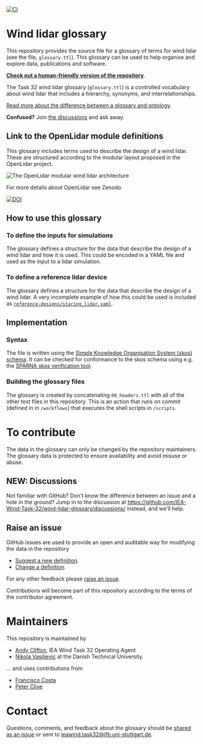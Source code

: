 [![CI](https://github.com/IEA-Wind-Task-32/wind-lidar-glossary/workflows/Sheet2RDF/badge.svg)](https://github.com/IEA-Wind-Task-32/wind-lidar-glossary/actions?query=workflow%3ASheet2RDF)

# Wind lidar glossary
This repository provides the source file for a glossary of terms for wind lidar (see the file, `glossary.ttl`). This glossary can be used to help organise and explore data, publications and software.

[**Check out a human-friendly version of the repository**](https://data.windenergy.dtu.dk/ontologies/view/IEATask32Glossary/en/).

<!-- ## Glossary, ontology, taxonomy, ... -->

<!-- There are two main files in this repository:-->

The Task 32 wind lidar glossary (`glossary.ttl`) is a controlled vocabulary about wind lidar that includes a hierarchy, synonyms, and interrelationships.

<!-- - The Task 32 ontology (`ontology.ttl`) includes more custom information -->

[Read more about the difference between a glossary and ontology](https://asistdl.onlinelibrary.wiley.com/doi/epdf/10.1002/bult.2013.1720390211).

**Confused?** Join [the discussions](https://github.com/IEA-Wind-Task-32/wind-lidar-glossary/discussions/) and ask away.

## Link to the OpenLidar module definitions
This glossary includes terms used to describe the design of a wind lidar. These are structured according to the modular layout proposed in the OpenLidar project.

![The OpenLidar modular wind lidar architecture](https://github.com/e-WindLidar/OpenLidarModuleDefinitions/blob/master/OpenLidarModules.png)

For more details about OpenLidar see Zenodo.

[![DOI](https://zenodo.org/badge/DOI/10.5281/zenodo.3414197.svg)](https://doi.org/10.5281/zenodo.3414197)


## How to use this glossary

### To define the inputs for simulations
The glossary defines a structure for the data that describe the design of a wind lidar and how it is used. This could be encoded in a YAML file and used as the input to a lidar simulation.

### To define a reference lidar device
The glossary defines a structure for the data that describe the design of a wind lidar. A very incomplete example of how this could be used is included as [`reference-designs/staring_lidar.yaml`](https://github.com/IEA-Wind-Task-32/wind-lidar-glossary/blob/main/reference-designs/staring_lidar.yml).

## Implementation

### Syntax
The file is written using the [Simple Knowledge Organisation System (skos) schema](https://www.w3.org/2009/08/skos-reference/skos.html). It can be checked for conformance to the skos schema using e.g. the [SPARNA skos verification tool](https://labs.sparna.fr/skos-testing-tool/test?url=https://raw.githubusercontent.com/IEA-Wind-Task-32/wind-lidar-glossary/main/glossary.ttl&rules=anr,chr,dcc,dlv,el,hr,husv,ilc,ipl,ml,mri,ncl,oc,oilt,ol,otc,rc,rrc,strc,tchbc,uc,ucil,urc,usr&format=html).

### Building the glossary files
The glossary is created by concatenating `00_headers.ttl` with all of the other text files in this repository. This is an action that runs on commit (defined in in `/workflows`) that executes the shell scripts in `/scripts`.

<!-- - the ontology is created by concatenating `00_headers.ttl` and `01_parameters.ttl` with all of the other text files. -->

# To contribute
The data in the glossary can only be changed by the repository maintainers. The glossary data is protected to ensure availability and avoid misuse or abuse.

## NEW: Discussions
Not familiar with GitHub? Don't know the difference between an issue and a hole in the ground? Jump in to the discussion at https://github.com/IEA-Wind-Task-32/wind-lidar-glossary/discussions/ instead, and we'll help.

## Raise an issue
GitHub issues are used to provide an open and auditable way for modifying the data in the repository
- [Suggest a new definition](https://github.com/IEA-Wind-Task-32/wind-lidar-glossary/issues/new?assignees=&labels=&template=new-definition.md&title=%5BNew+definition%5D).
- [Change a definition](https://github.com/IEA-Wind-Task-32/wind-lidar-glossary/issues/new?assignees=&labels=&template=change-definition.md&title=%5BChange+a+definition%5D).

For any other feedback please [raise an issue](https://github.com/IEA-Wind-Task-32/wind-lidar-glossary/issues/new?assignees=&labels=&template=new-definition.md&title=%5BNew+definition%5D).

Contributions will become part of this repository according to the terms of the contributor agreement.

# Maintainers
This repository is maintained by
- [Andy Clifton](https://github.com/andyclifton), IEA Wind Task 32 Operating Agent
- [Nikola Vasiljevic](https://github.com/niva83) at the Danish Technical University.

... and uses contributions from
- [Francisco Costa](https://github.com/pacocosta)
- [Peter Clive]()


# Contact
Questions, comments, and feedback about the glossary should be [shared as an issue](https://github.com/IEA-Wind-Task-32/wind-lidar-glossary/issues/new/choose) or sent to ieawind.task32@ifb.uni-stuttgart.de.
